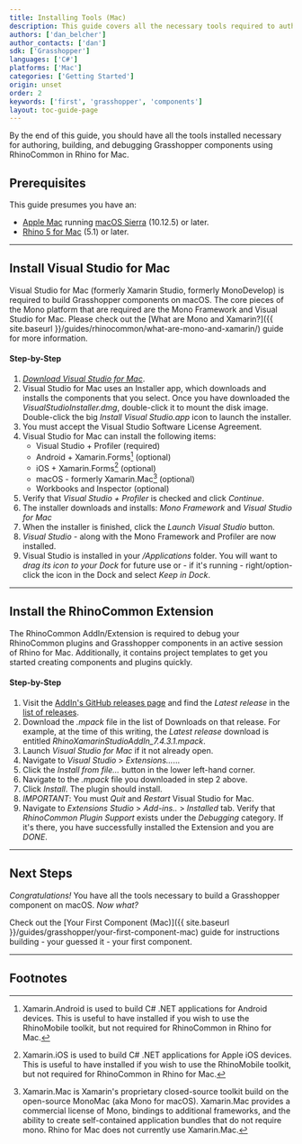 ```yaml
---
title: Installing Tools (Mac)
description: This guide covers all the necessary tools required to author Grasshopper components on Mac.
authors: ['dan_belcher']
author_contacts: ['dan']
sdk: ['Grasshopper']
languages: ['C#']
platforms: ['Mac']
categories: ['Getting Started']
origin: unset
order: 2
keywords: ['first', 'grasshopper', 'components']
layout: toc-guide-page
---
```



By the end of this guide, you should have all the tools installed necessary for authoring, building, and debugging Grasshopper components using RhinoCommon in Rhino for Mac.

## Prerequisites

This guide presumes you have an:

- [Apple Mac](http://store.apple.com/) running [macOS Sierra](https://www.apple.com/osx/) (10.12.5) or later.
- [Rhino 5 for Mac](https://www.rhino3d.com/mac) (5.1) or later.

---

## Install Visual Studio for Mac

Visual Studio for Mac (formerly Xamarin Studio, formerly MonoDevelop) is required to build Grasshopper components on macOS.  The core pieces of the Mono platform that are required are the Mono Framework and Visual Studio for Mac.  Please check out the [What are Mono and Xamarin?]({{ site.baseurl }}/guides/rhinocommon/what-are-mono-and-xamarin/) guide for more information.

#### Step-by-Step

1. *[Download Visual Studio for Mac](https://www.visualstudio.com/vs/visual-studio-mac/)*.
1. Visual Studio for Mac uses an Installer app, which downloads and installs the components that you select.  Once you have downloaded the *VisualStudioInstaller.dmg*, double-click it to mount the disk image.  Double-click the big *Install Visual Studio.app* icon to launch the installer.
1. You must accept the Visual Studio Software License Agreement.
1. Visual Studio for Mac can install the following items:
   - Visual Studio + Profiler (required)
   - Android + Xamarin.Forms[^1] (optional)
   - iOS + Xamarin.Forms[^2] (optional)
   - macOS - formerly Xamarin.Mac[^3] (optional)
   - Workbooks and Inspector (optional)
1. Verify that *Visual Studio + Profiler* is checked and click *Continue*.
1. The installer downloads and installs: *Mono Framework* and *Visual Studio for Mac*
1. When the installer is finished, click the *Launch Visual Studio* button.
1. *Visual Studio* - along with the Mono Framework and Profiler are now installed.
1. Visual Studio is installed in your */Applications* folder. You will want to *drag its icon to your Dock* for future use or - if it's running - right/option-click the icon in the Dock and select *Keep in Dock*.

---

## Install the RhinoCommon Extension

The RhinoCommon AddIn/Extension is required to debug your RhinoCommon plugins and Grasshopper components in an active session of Rhino for Mac.  Additionally, it contains project templates to get you started creating components and plugins quickly.

#### Step-by-Step

1. Visit the [AddIn's GitHub releases page](https://github.com/mcneel/RhinoCommonXamarinStudioAddin/releases) and find the *Latest release* in the [list of releases](https://github.com/mcneel/RhinoCommonXamarinStudioAddin/releases).
1. Download the *.mpack* file in the list of Downloads on that release.  For example, at the time of this writing, the *Latest release* download is entitled *RhinoXamarinStudioAddIn_7.4.3.1.mpack*.
1. Launch *Visual Studio for Mac* if it not already open.
1. Navigate to *Visual Studio* > *Extensions...*...
1. Click the *Install from file...* button in the lower left-hand corner.
1. Navigate to the *.mpack* file you downloaded in step 2 above.
1. Click *Install*.  The plugin should install.
1. *IMPORTANT*: You must *Quit* and *Restart* Visual Studio for Mac.
1. Navigate to *Extensions Studio* > *Add-ins..* > *Installed* tab.  Verify that *RhinoCommon Plugin Support* exists under the *Debugging* category.  If it's there, you have successfully installed the Extension and you are *DONE*.

---

## Next Steps

*Congratulations!*  You have all the tools necessary to build a Grasshopper component on macOS.  *Now what?*

Check out the [Your First Component (Mac)]({{ site.baseurl }}/guides/grasshopper/your-first-component-mac) guide for instructions building - your guessed it - your first component.

---

## Footnotes

[^1]: Xamarin.Android is used to build C# .NET applications for Android devices.  This is useful to have installed if you wish to use the RhinoMobile toolkit, but not required for RhinoCommon in Rhino for Mac.

[^2]: Xamarin.iOS is used to build C# .NET applications for Apple iOS devices.  This is useful to have installed if you wish to use the RhinoMobile toolkit, but not required for RhinoCommon in Rhino for Mac.

[^3]: Xamarin.Mac is Xamarin's proprietary closed-source toolkit build on the open-source MonoMac (aka Mono for macOS).  Xamarin.Mac provides a commercial license of Mono, bindings to additional frameworks, and the ability to create self-contained application bundles that do not require mono.  Rhino for Mac does not currently use Xamarin.Mac.
